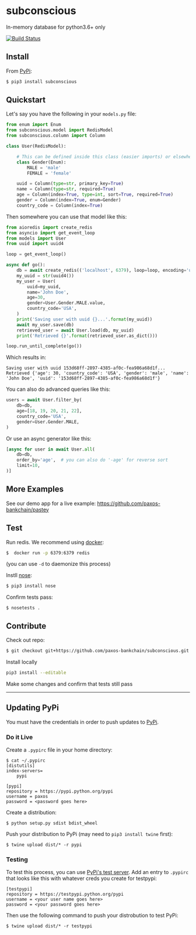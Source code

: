 # subconscious

In-memory database for python3.6+ only

[![Build Status](https://api.travis-ci.com/paxos-bankchain/subconscious.svg?token=PA4epyQZ24dEsEEpEEEZ&branch=develop)](https://travis-ci.com/paxos-bankchain/subconscious)

## Install

From [PyPi](https://pypi.python.org/pypi/subconscious):
```bash
$ pip3 install subconscious
```

## Quickstart

Let's say you have the following in your `models.py` file:
```python
from enum import Enum
from subconscious.model import RedisModel
from subconscious.column import Column

class User(RedisModel):

    # This can be defined inside this class (easier imports) or elsewhere
    class Gender(Enum):
        MALE = 'male'
        FEMALE = 'female'

    uuid = Column(type=str, primary_key=True)
    name = Column(type=str, required=True)
    age = Column(index=True, type=int, sort=True, required=True)
    gender = Column(index=True, enum=Gender)
    country_code = Column(index=True)
```

Then somewhere you can use that model like this:
```python
from aioredis import create_redis
from asyncio import get_event_loop
from models import User
from uuid import uuid4

loop = get_event_loop()

async def go():
    db = await create_redis(('localhost', 6379), loop=loop, encoding='utf-8')
    my_uuid = str(uuid4())
    my_user = User(
        uuid=my_uuid,
        name='John Doe',
        age=30,
        gender=User.Gender.MALE.value,
        country_code='USA',
    )
    print('Saving user with uuid {}...'.format(my_uuid))
    await my_user.save(db)
    retrieved_user = await User.load(db, my_uuid)
    print('Retrieved {}'.format(retrieved_user.as_dict()))

loop.run_until_complete(go())
```

Which results in:
```
Saving user with uuid 153d68ff-2897-4385-af0c-fea986a68d1f...
Retrieved {'age': 30, 'country_code': 'USA', 'gender': 'male', 'name': 'John Doe', 'uuid': '153d68ff-2897-4385-af0c-fea986a68d1f'}
```

You can also do advanced queries like this:
```python
users = await User.filter_by(
    db=db,
    age=[18, 19, 20, 21, 22],
    country_code='USA',
    gender=User.Gender.MALE,
)
```

Or use an async generator like this:
```python
[async for user in await User.all(
    db=db,
    order_by='age',  # you can also do '-age' for reverse sort
    limit=10,
)]
```

## More Examples
See our demo app for a live example: https://github.com/paxos-bankchain/pastey

## Test

Run redis. We recommend using [docker](https://www.docker.com/community-edition):
```bash
$  docker run -p 6379:6379 redis
```
(you can use `-d` to daemonize this process)

Instll [nose](http://nose.readthedocs.io/en/latest/]):
```bash
$ pip3 install nose
```

Confirm tests pass:
```
$ nosetests .
```

## Contribute

Check out repo:
```bash
$ git checkout git+https://github.com/paxos-bankchain/subconscious.git && cd subconscious
```

Install locally
```bash
pip3 install --editable
```

Make some changes and confirm that tests still pass

---

## Updating PyPi

You must have the credentials in order to push updates to [PyPi](https://pypi.python.org/pypi).

### Do it Live
Create a `.pypirc` file in your home directory:
```
$ cat ~/.pypirc
[distutils]
index-servers=
    pypi

[pypi]
repository = https://pypi.python.org/pypi
username = paxos
password = <password goes here>
```

Create a distribution:
```
$ python setup.py sdist bdist_wheel
```

Push your distribution to PyPi (may need to `pip3 install twine` first):
```
$ twine upload dist/* -r pypi
```

### Testing

To test this process, you can use [PyPi's test server](https://testpypi.python.org/). Add an entry to `.pypirc` that looks like this with whatever creds you create for testpypi:
```
[testpypi]
repository = https://testpypi.python.org/pypi
username = <your user name goes here>
password = <your password goes here>
```

Then use the following command to push your distrobution to test PyPi:
```
$ twine upload dist/* -r testpypi
```
